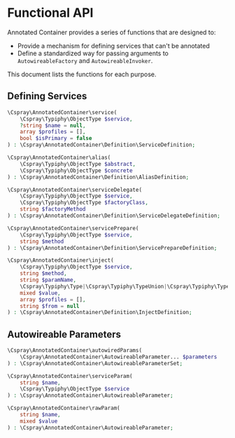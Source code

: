 # Functional API

Annotated Container provides a series of functions that are designed to:

- Provide a mechanism for defining services that can't be annotated
- Define a standardized way for passing arguments to `AutowireableFactory` and `AutowireableInvoker`.

This document lists the functions for each purpose.

## Defining Services

```php
\Cspray\AnnotatedContainer\service(
    \Cspray\Typiphy\ObjectType $service,
    ?string $name = null,
    array $profiles = [],
    bool $isPrimary = false
) : \Cspray\AnnotatedContainer\Definition\ServiceDefinition;

\Cspray\AnnotatedContainer\alias(
    \Cspray\Typiphy\ObjectType $abstract,
    \Cspray\Typiphy\ObjectType $concrete
) : \Cspray\AnnotatedContainer\Definition\AliasDefinition;

\Cspray\AnnotatedContainer\serviceDelegate(
    \Cspray\Typiphy\ObjectType $service,
    \Cspray\Typiphy\ObjectType $factoryClass,
    string $factoryMethod
) : \Cspray\AnnotatedContainer\Definition\ServiceDelegateDefinition;

\Cspray\AnnotatedContainer\servicePrepare(
    \Cspray\Typiphy\ObjectType $service,
    string $method
) : \Cspray\AnnotatedContainer\Definition\ServicePrepareDefinition;

\Cspray\AnnotatedContainer\inject(
    \Cspray\Typiphy\ObjectType $service,
    string $method,
    string $paramName,
    \Cspray\Typiphy\Type|\Cspray\Typiphy\TypeUnion|\Cspray\Typiphy\TypeIntersect $type,
    mixed $value,
    array $profiles = [],
    string $from = null
) : \Cspray\AnnotatedContainer\Definition\InjectDefinition;

```

## Autowireable Parameters

```php
\Cspray\AnnotatedContainer\autowiredParams(
    \Cspray\AnnotatedContainer\AutowireableParameter... $parameters
) : \Cspray\AnnotatedContainer\AutowireableParameterSet;

\Cspray\AnnotatedContainer\serviceParam(
    string $name,
    \Cspray\Typiphy\ObjectType $service
) : \Cspray\AnnotatedContainer\AutowireableParameter;

\Cspray\AnnotatedContainer\rawParam(
    string $name,
    mixed $value
) : \Cspray\AnnotatedContainer\AutowireableParameter;
```
